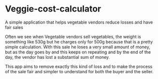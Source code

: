 # Veggie-cost-calculator
A simple application that helps vegetable vendors reduce losses and have fair sales

Often we see when Vegetable vendors sell vegetables, the weight is something like 530g but he charges only for 500g because that is a pretty simple calculation. With this sale he loses a very small amount of money, but as the day goes by and this keeps on repeating and by the end of the day, the vendor has lost a substantial sum of money.

This app aims to remove exactly this kind of loss and to make the process of the sale fair and simpler to understand for both the buyer and the seller.
